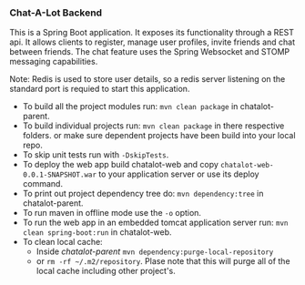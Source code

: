 ### Chat-A-Lot Backend

This is a Spring Boot application. It exposes its functionality through a REST api. It allows clients to register, manage user profiles, invite friends and chat between friends. The chat feature uses the Spring Websocket and STOMP messaging capabilities.

Note: Redis is used to store user details, so a redis server listening on the standard port is requied to start this application.

- To build all the project modules run: `mvn clean package` in chatalot-parent.
- To build individual projects run: `mvn clean package` in there respective folders.
  or make sure dependent projects have been build into your local repo.
- To skip unit tests run with `-DskipTests`.
- To deploy the web app build chatalot-web and copy `chatalot-web-0.0.1-SNAPSHOT.war` to your application server or use its deploy command.
- To print out project dependency tree do: `mvn dependency:tree` in chatalot-parent.
- To run maven in offline mode use the `-o` option.
- To run the web app in an embedded tomcat application server run: `mvn clean spring-boot:run` in chatalot-web.
- To clean local cache:
    - Inside *chatalot-parent* `mvn dependency:purge-local-repository`
    - or `rm -rf ~/.m2/repository`. Plase note that this will purge all of the local cache including other project's.
